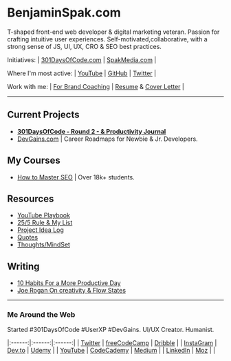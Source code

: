 # BenjaminSpak.com

T-shaped front-end web developer & digital marketing veteran. Passion for crafting intuitive user experiences. Self-motivated,collaborative, with a strong sense of JS, UI, UX, CRO & SEO best practices.

Initiatives: | [301DaysOfCode.com](https://301daysofcode.com/) | [SpakMedia.com](http://SpakMedia.com) |

Where I'm most active: | [YouTube](https://www.youtube.com/channel/UCQUNME_uamXEW1c58iEADWw) | [GitHub](https://github.com/benjaminspak) | [Twitter](https://twitter.com/benjaminspak) |

Work with me: | [For Brand Coaching](https://calendly.com/benjaminspak) | [Resume](https://docs.google.com/document/d/1__fUj81YivpL82BdWjBg8jEJS_1dwHi2iOs9vqHn3Ng/edit?usp=sharing) & [Cover Letter](https://docs.google.com/document/d/17Ni7rBwpGcd_iRQ0hEjETrr9CQwPZ37cvzB0vflU628/edit?usp=sharing) |

---

## Current Projects

+ **[301DaysOfCode - Round 2 - & Productivity Journal](https://benjaminspak.com/301DaysOfCode/Round-2/)**
+ [DevGains.com](http://devgains.com/) | Career Roadmaps for Newbie & Jr. Developers.

## My Courses

+ [How to Master SEO](https://www.udemy.com/how-to-master-seo-understand-seo-quickly-and-easily/) | Over 18k+ students.

## Resources

+ [YouTube Playbook](https://benjaminspak.com/YouTubePlaybook/)
+ [25/5 Rule & My List](https://benjaminspak.com/25-5-List/)
+ [Project Idea Log](http://benjaminspak.com/ProjectIdeaLog/)
+ [Quotes](https://benjaminspak.com/Quotes/)
+ [Thoughts/MindSet](https://benjaminspak.com/Thoughts/)

## Writing

+ [10 Habits For a More Productive Day](https://benjaminspak.com/Articles/10-habits-for-a-more-productive-day/)
+ [Joe Rogan On creativity & Flow States](https://benjaminspak.com/Articles/joe-rogan-on-creativity-and-flow-states/)

---

### Me Around the Web

Started #301DaysOfCode #UserXP #DevGains. UI/UX Creator. Humanist.

|:------:|:------:|:------:|
| [Twitter](https://twitter.com/benjaminspak) | [freeCodeCamp](https://www.freecodecamp.org/benjaminspak) | [Dribble](https://dribbble.com/benjaminspak) |
| [InstaGram](https://www.instagram.com/spak.co/) | [Dev.to](https://dev.to/benjaminspak) | [Udemy](https://www.udemy.com/user/benspak/) |
| [YouTube](https://www.youtube.com/channel/UCQUNME_uamXEW1c58iEADWw) | [CodeCademy](https://www.codecademy.com/benjaminspak) | [Medium](https://medium.com/@benjaminspak) |
| [LinkedIn](https://www.linkedin.com/in/benjaminspak/) | [Moz](https://moz.com/community/users/386142) | |